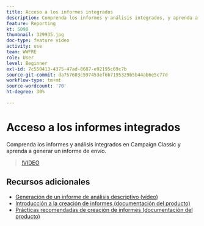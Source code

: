 ```yaml
---
title: Acceso a los informes integrados
description: Comprenda los informes y análisis integrados, y aprenda a generar un informe de envío.
feature: Reporting
kt: 5090
thumbnail: 329935.jpg
doc-type: feature video
activity: use
team: WWFRE
role: User
level: Beginner
exl-id: 7c550413-4375-47ad-8687-e92195c69c7b
source-git-commit: da757603c597453ef6b7195329b5b44ab6e5c77d
workflow-type: tm+mt
source-wordcount: '70'
ht-degree: 30%

---
```


# Acceso a los informes integrados

Comprenda los informes y análisis integrados en Campaign Classic y aprenda a generar un informe de envío.

>[!VIDEO](https://video.tv.adobe.com/v/329935?quality=12)

## Recursos adicionales

* [Generación de un informe de análisis descriptivo (vídeo)](/help/reporting/generating-a-descriptive-analysis-report.md)
* [Introducción a la creación de informes (documentación del producto)](https://experienceleague.adobe.com/docs/campaign-classic/using/reporting/reporting-in-adobe-campaign/about-adobe-campaign-reporting-tools.html)
* [Prácticas recomendadas de creación de informes (documentación del producto)](https://experienceleague.adobe.com/docs/campaign-classic/using/reporting/reporting-in-adobe-campaign/best-practices.html)
